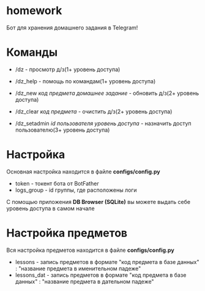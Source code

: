 # homework
Бот для хранения домашнего задания в Telegram!

# Команды
- /dz - просмотр д/з(1+ уровень доступа)
- /dz_help - помощь по командам(1+ уровень доступа)

- /dz_new *код предмета* *домашнее задание* - обновить д/з(2+ уровень доступа)
- /dz_clear *код предмета* - очистить д/з(2+ уровень доступа)

- /dz_setadmin *id пользователя* *уровень доступа* - назначить доступ пользователю(3+ уровень доступа)

# Настройка
Основная настройка находится в файле **configs/config.py**

- token - токент бота от BotFather
- logs_group - id группы, где расположены логи

С помощью приложения **DB Browser (SQLite)** вы можете выдать себе уровень доступа в самом начале

# Настройка предметов
Вся настройка предметов находится в файле **configs/config.py**

- lessons - запись предметов в формате "код предмета в базе данных" : "название предмета в именительном падеже"
- lessons_dat - запись предметов в формате "код предмета в базе данных" : "название предмета в дательном падеже"
